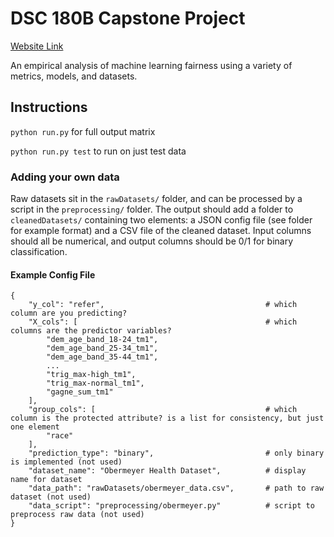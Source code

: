 # DSC 180B Capstone Project

[Website Link](https://annemxu.github.io/ml-fairness/)

An empirical analysis of machine learning fairness using a variety of metrics, models, and datasets.

## Instructions
`python run.py` for full output matrix

`python run.py test` to run on just test data

### Adding your own data
Raw datasets sit in the `rawDatasets/` folder, and can be processed by a script in the `preprocessing/` folder. The output should add a folder to `cleanedDatasets/` containing two elements: a JSON config file (see folder for example format) and a CSV file of the cleaned dataset. Input columns should all be numerical, and output columns should be 0/1 for binary classification.

#### Example Config File

```
{
    "y_col": "refer",                                    # which column are you predicting?
    "X_cols": [                                          # which columns are the predictor variables?
        "dem_age_band_18-24_tm1",
        "dem_age_band_25-34_tm1",
        "dem_age_band_35-44_tm1",
        ...
        "trig_max-high_tm1",
        "trig_max-normal_tm1",
        "gagne_sum_tm1"
    ],
    "group_cols": [                                      # which column is the protected attribute? is a list for consistency, but just one element
        "race"
    ],
    "prediction_type": "binary",                         # only binary is implemented (not used)
    "dataset_name": "Obermeyer Health Dataset",          # display name for dataset
    "data_path": "rawDatasets/obermeyer_data.csv",       # path to raw dataset (not used)
    "data_script": "preprocessing/obermeyer.py"          # script to preprocess raw data (not used)
}
```
